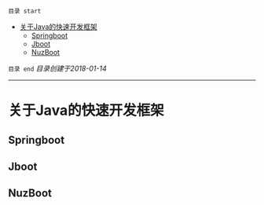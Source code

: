 `目录 start`
 
- [关于Java的快速开发框架](#关于java的快速开发框架)
    - [Springboot](#springboot)
    - [Jboot](#jboot)
    - [NuzBoot](#nuzboot)

`目录 end` *目录创建于2018-01-14*
****************************************
# 关于Java的快速开发框架

## Springboot
## Jboot
## NuzBoot